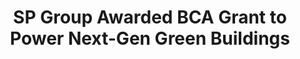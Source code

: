 ---
layout: post
title: "SP Group Awarded BCA Grant to Power Next-Gen Green Buildings"
file_url: https://www1.bca.gov.sg/about-us/news-and-publications/media-releases/2021/06/16/bca-sp-group-joint-media-release---sp-group-awarded-bca-grant-to-power-next-gen-green-buildings
---